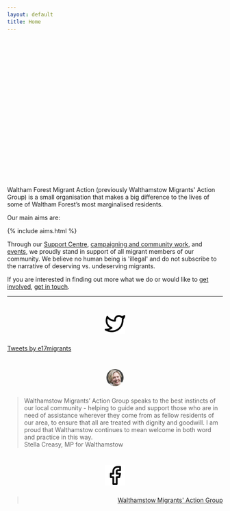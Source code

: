 ```yaml
---
layout: default
title: Home
---
```


<div class="jumbotron p-3 p-md-5 text-white rounded bg-dark" style="background-image: url(img/AGM-0.jpg); background-position: center; height: 330px;">
</div>

Waltham Forest Migrant Action (previously Walthamstow Migrants' Action Group) is a small organisation that makes a big difference to the lives of some of Waltham Forest’s most marginalised residents. 

Our main aims are:

{% include aims.html %}

Through our <a href="/support-centre">Support Centre</a>, <a href="/campaigns-and-community">campaigning and community work</a>, and <a href="/events">events</a>, we proudly stand in support of all migrant members of our community. We believe no human being is 'illegal' and do not subscribe to the narrative of deserving vs. undeserving migrants. 

If you are interested in finding out more what we do or would like to <a href="/get-involved">get involved</a>, <a href="/contact-us">get in touch</a>.

<hr>

<div class="row mb-3">
<div class="col-md-3">
<h1 style="text-align:center;">
  <a href="https://twitter.com/e17migrants" target="_blank"><img src="/img/twitter.svg" /></a>
</h1>
<a class="twitter-timeline" data-height="500" href="https://twitter.com/e17migrants?ref_src=twsrc%5Etfw">Tweets by e17migrants</a> <script async src="https://platform.twitter.com/widgets.js" charset="utf-8"></script>
</div>
<div class="col-md-6">
<h1 style="text-align:center;">
  <img src="/img/stella.png" style="height: 40px; border-radius: 20px;"/>
</h1>
<blockquote class="blockquote">
  <div>
  Walthamstow Migrants’ Action Group speaks to the best instincts of our local community - helping to guide and support those who are in need of assistance wherever they come from as fellow residents of our area, to ensure that all are treated with dignity and goodwill. I am proud that Walthamstow continues to mean welcome in both word and practice in this way.
  </div>
  <footer class="blockquote-footer">
    Stella Creasy, MP for Walthamstow
  </footer>
</blockquote>
</div>

<div class="col-md-3" style="text-align: right">
<h1 style="text-align:center;">
  <a href="https://facebook.com/WalthamstowMigrantsActionGroup" target="_blank"><img src="/img/facebook.svg" /></a>
</h1>
<div id="fb-root"></div>
<script>(function(d, s, id) {
  var js, fjs = d.getElementsByTagName(s)[0];
  if (d.getElementById(id)) return;
  js = d.createElement(s); js.id = id;
  js.src = 'https://connect.facebook.net/en_GB/sdk.js#xfbml=1&version=v3.1';
  fjs.parentNode.insertBefore(js, fjs);
}(document, 'script', 'facebook-jssdk'));</script>
<div class="fb-page" data-href="https://www.facebook.com/WalthamstowMigrantsActionGroup" data-tabs="timeline" data-width="500" data-height="500" data-small-header="false" data-adapt-container-width="true" data-hide-cover="true" data-show-facepile="true"><blockquote cite="https://www.facebook.com/WalthamstowMigrantsActionGroup" class="fb-xfbml-parse-ignore"><a href="https://www.facebook.com/WalthamstowMigrantsActionGroup">Walthamstow Migrants&#039; Action Group</a></blockquote></div>
</div>
</div>
